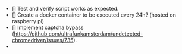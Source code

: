 - [] Test and verify script works as expected.
- [] Create a docker container to be executed every 24h? (hosted on raspberry pi)
- [] Implement captcha bypass
(https://github.com/ultrafunkamsterdam/undetected-chromedriver/issues/735).
- 

